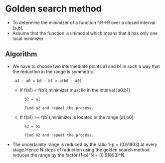 # Golden search method

 - To determine the minimizer of a function f:R->R over a closed interval [a,b].
 - Assume that the function is unimodal which means that it has only one local minimizer.

## Algorithm

 - We have to choose two intermediate points a1 and b1 in such a way that the reduction in the range is symmetric.

        a1 - a0 = b0 - b1 = p(b0 - a0)


    - If f(a1) < f(b1),minimizer must lie in the interval [a0,b1]

            b2 = a1

            Find a2 and repeat the process.

    - If f(a1) >= f(b1),minimizer is located in the range [a1,b0]

            a2 = b1

            Find b2 and repeat the process.

 - The uncertainity range is reduced by the ratio 1-p = (0.61803) at every stage.Hence N steps of reduction using the golden search method reduces the range by the factor (1-p)^N = (0.61803)^N.
